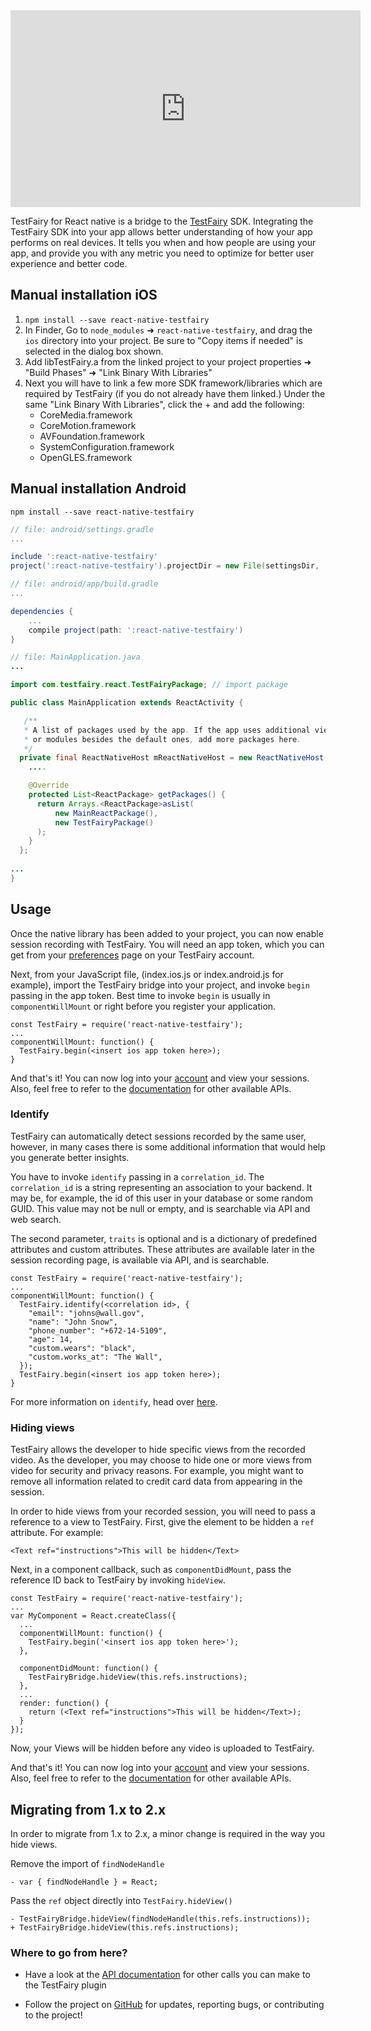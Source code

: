 <iframe width="560" height="315" src="https://www.youtube.com/embed/HpLOsNwd_FM" frameborder="0" allowfullscreen></iframe>

TestFairy for React native is a bridge to the [TestFairy](https://www.testfairy.com) SDK. Integrating the TestFairy SDK into your app allows better understanding of how your app performs on real devices. It tells you when and how people are using your app, and provide you with any metric you need to optimize for better user experience and better code.

## Manual installation iOS

1. `npm install --save react-native-testfairy`
3. In Finder, Go to `node_modules` ➜ `react-native-testfairy`, and drag the `ios` directory into your project. Be sure to "Copy items if needed" is selected in the dialog box shown.
4. Add libTestFairy.a from the linked project to your project properties ➜ "Build Phases" ➜ "Link Binary With Libraries"
5. Next you will have to link a few more SDK framework/libraries which are required by TestFairy (if you do not already have them linked.) Under the same "Link Binary With Libraries", click the + and add the following:  
   * CoreMedia.framework  
   * CoreMotion.framework  
   * AVFoundation.framework  
   * SystemConfiguration.framework  
   * OpenGLES.framework  

## Manual installation Android
```
npm install --save react-native-testfairy
```

```gradle
// file: android/settings.gradle
...

include ':react-native-testfairy'
project(':react-native-testfairy').projectDir = new File(settingsDir, '../node_modules/react-native-testfairy/android')
```

```gradle
// file: android/app/build.gradle
...

dependencies {
    ...
    compile project(path: ':react-native-testfairy')
}
```

```java
// file: MainApplication.java
...

import com.testfairy.react.TestFairyPackage; // import package

public class MainApplication extends ReactActivity {

   /**
   * A list of packages used by the app. If the app uses additional views
   * or modules besides the default ones, add more packages here.
   */
  private final ReactNativeHost mReactNativeHost = new ReactNativeHost(this) {
    ....

    @Override
    protected List<ReactPackage> getPackages() {
      return Arrays.<ReactPackage>asList(
          new MainReactPackage(),
          new TestFairyPackage()
      );
    }
  };
  
...
}

```

## Usage
Once the native library has been added to your project, you can now enable session recording with TestFairy. You will need an app token, which you can get from your [preferences](http://app.testfairy.com/settings/) page on your TestFairy account.

Next, from your JavaScript file, (index.ios.js or index.android.js for example), import the TestFairy bridge into your project, and invoke `begin` passing in the app token. Best time to invoke `begin` is usually in `componentWillMount` or right before you register your application. 

```
const TestFairy = require('react-native-testfairy');
...
componentWillMount: function() {
  TestFairy.begin(<insert ios app token here>);
}
```

And that's it! You can now log into your [account](http://app.testfairy.com) and view your sessions. Also, feel free to refer to the [documentation](https://github.com/testfairy/react-native-testfairy/blob/master/index.js) for other available APIs.

### Identify

TestFairy can automatically detect sessions recorded by the same user, however, in many cases there is some additional information that would help you generate better insights.

You have to invoke `identify` passing in a `correlation_id`. The `correlation_id` is a string representing an association to your backend. It may be, for example, the id of this user in your database or some random GUID. This value may not be null or empty, and is searchable via API and web search.

The second parameter, `traits` is optional and is a dictionary of predefined attributes and custom attributes. These attributes are available later in the session recording page, is available via API, and is searchable.

```
const TestFairy = require('react-native-testfairy');
...
componentWillMount: function() {
  TestFairy.identify(<correlation id>, {
    "email": "johns@wall.gov",
    "name": "John Snow",
    "phone_number": "+672-14-5109",
    "age": 14,
    "custom.wears": "black",
    "custom.works_at": "The Wall",
  });
  TestFairy.begin(<insert ios app token here>);
}
```

For more information on `identify`, head over [here](http://docs.testfairy.com/iOS_SDK/Identifying_Your_Users.html).

### Hiding views

TestFairy allows the developer to hide specific views from the recorded video. As the developer, you may choose to hide one or more views from video for security and privacy reasons. For example, you might want to remove all information related to credit card data from appearing in the session.

In order to hide views from your recorded session, you will need to pass a reference to a view to TestFairy. First, give the element to be hidden a `ref` attribute. For example:

```
<Text ref="instructions">This will be hidden</Text>
```

Next, in a component callback, such as `componentDidMount`, pass the reference ID back to TestFairy by invoking `hideView`. 

```
const TestFairy = require('react-native-testfairy');
...
var MyComponent = React.createClass({
  ...
  componentWillMount: function() {
    TestFairy.begin('<insert ios app token here>');
  },

  componentDidMount: function() {
    TestFairyBridge.hideView(this.refs.instructions);
  },
  ...
  render: function() {
    return (<Text ref="instructions">This will be hidden</Text>);
  }
});
```

Now, your Views will be hidden before any video is uploaded to TestFairy.

And that's it! You can now log into your [account](http://app.testfairy.com) and view your sessions. Also, feel free to refer to the [documentation](https://github.com/testfairy/react-native-testfairy/blob/master/index.js) for other available APIs.

## Migrating from 1.x to 2.x

In order to migrate from 1.x to 2.x, a minor change is required in the way you hide views.

Remove the import of `findNodeHandle`
```
- var { findNodeHandle } = React;
```

Pass the `ref` object directly into `TestFairy.hideView()`
```
- TestFairyBridge.hideView(findNodeHandle(this.refs.instructions));
+ TestFairyBridge.hideView(this.refs.instructions);
```

### Where to go from here?
* Have a look at the [API documentation](https://app.testfairy.com/reference/ios/) for other calls you can make to the TestFairy plugin

* Follow the project on [GitHub](https://github.com/testfairy/react-native-testfairy) for updates, reporting bugs, or contributing to the project!
